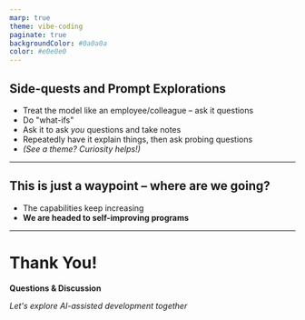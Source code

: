 ```yaml
---
marp: true
theme: vibe-coding
paginate: true
backgroundColor: #0a0a0a
color: #e0e0e0
---
```


## Side-quests and Prompt Explorations

- Treat the model like an employee/colleague – ask it questions
- Do "what-ifs"
- Ask it to ask *you* questions and take notes
- Repeatedly have it explain things, then ask probing questions
- *(See a theme? Curiosity helps!)*

---

## This is just a waypoint – where are we going?

- The capabilities keep increasing
- **We are headed to self-improving programs**

---

# Thank You!

**Questions & Discussion**

*Let's explore AI-assisted development together*